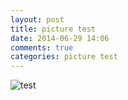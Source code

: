 ```yaml
---
layout: post
title: picture test
date: 2014-06-29 14:06
comments: true
categories: picture test
---
```


![test](https://31.media.tumblr.com/a1782aa2d49ef37c0f793e40949c569d/tumblr_n7vsn9QuV61qzipnio1_500.jpg)